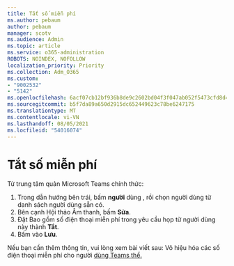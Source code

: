 ```yaml
---
title: Tắt số miễn phí
ms.author: pebaum
author: pebaum
manager: scotv
ms.audience: Admin
ms.topic: article
ms.service: o365-administration
ROBOTS: NOINDEX, NOFOLLOW
localization_priority: Priority
ms.collection: Adm_O365
ms.custom:
- "9002532"
- "5142"
ms.openlocfilehash: 6acf07cb12bf936b8de9c2602bd04f3f047ab052f5473cfd8d4281215132b327
ms.sourcegitcommit: b5f7da89a650d2915dc652449623c78be6247175
ms.translationtype: MT
ms.contentlocale: vi-VN
ms.lasthandoff: 08/05/2021
ms.locfileid: "54016074"
---
```

# <a name="disabling-toll-free-numbers"></a>Tắt số miễn phí

Từ trung tâm quản Microsoft Teams chính thức:

1. Trong dẫn hướng bên trái, bấm **người** dùng , rồi chọn người dùng từ danh sách người dùng sẵn có.
2. Bên cạnh Hội thảo Âm thanh, bấm **Sửa**.
3. Đặt Bao gồm số điện thoại miễn phí trong yêu cầu họp từ người dùng này thành **Tắt**.
4. Bấm vào **Lưu**.

Nếu bạn cần thêm thông tin, vui lòng xem bài viết sau: Vô hiệu hóa các số điện thoại miễn phí cho người [dùng Teams thể.](https://docs.microsoft.com/microsoftteams/disabling-toll-free-numbers-for-specific-teams-users)
